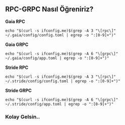 ## RPC-GRPC Nasıl Öğreniriz?

**Gaia RPC**
```
echo "$(curl -s ifconfig.me)$(grep -A 3 "\[rpc\]" ~/.gaia/config/config.toml | egrep -o ":[0-9]+")"
```

**Gaia GRPC**
```
echo "$(curl -s ifconfig.me)$(grep -A 6 "\[grpc\]" ~/.gaia/config/app.toml | egrep -o ":[0-9]+")"
```

**Stride RPC**
```
echo "$(curl -s ifconfig.me)$(grep -A 3 "\[rpc\]" ~/.stride/config/config.toml | egrep -o ":[0-9]+")"
```

**Stride GRPC**
```
echo "$(curl -s ifconfig.me)$(grep -A 6 "\[grpc\]" ~/.stride/config/app.toml | egrep -o ":[0-9]+")"
```

### Kolay Gelsin..
